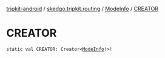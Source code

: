 [tripkit-android](../../index.md) / [skedgo.tripkit.routing](../index.md) / [ModeInfo](index.md) / [CREATOR](./-c-r-e-a-t-o-r.md)

# CREATOR

`static val CREATOR: Creator<`[`ModeInfo`](index.md)`!>!`